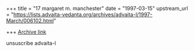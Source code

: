 +++
title = "17 margaret m. manchester"
date = "1997-03-15"
upstream_url = "https://lists.advaita-vedanta.org/archives/advaita-l/1997-March/006102.html"

+++
[Archive link](https://lists.advaita-vedanta.org/archives/advaita-l/1997-March/006102.html)

unsuscribe advaita-l

